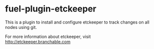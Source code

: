 fuel-plugin-etckeeper
============

This is a plugin to install and configure etckeeper to track changes on all nodes
using git.

For more information about etckeeper, visit http://etckeeper.branchable.com
